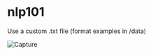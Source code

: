 # nlp101
Use a custom .txt file (format examples in /data)

![Capture](https://user-images.githubusercontent.com/59322298/99158870-347bf200-26e0-11eb-8494-bdb1a11b7860.PNG)
